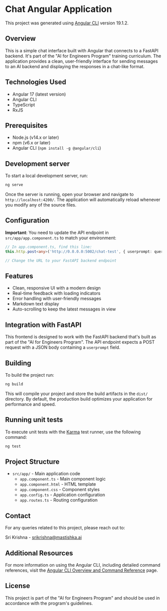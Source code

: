 # Chat Angular Application

This project was generated using [Angular CLI](https://github.com/angular/angular-cli) version 19.1.2.

## Overview

This is a simple chat interface built with Angular that connects to a FastAPI backend. It's part of the "AI for Engineers Program" training curriculum. The application provides a clean, user-friendly interface for sending messages to an AI backend and displaying the responses in a chat-like format.

## Technologies Used

- Angular 17 (latest version)
- Angular CLI
- TypeScript
- RxJS

## Prerequisites

- Node.js (v14.x or later)
- npm (v6.x or later)
- Angular CLI (`npm install -g @angular/cli`)

## Development server

To start a local development server, run:

```bash
ng serve
```

Once the server is running, open your browser and navigate to `http://localhost:4200/`. The application will automatically reload whenever you modify any of the source files.

## Configuration

**Important**: You need to update the API endpoint in `src/app/app.component.ts` to match your environment:

```typescript
// In app.component.ts, find this line:
this.http.post<any>('http://0.0.0.0:5002/chat-test', { userprompt: query })

// Change the URL to your FastAPI backend endpoint
```

## Features

- Clean, responsive UI with a modern design
- Real-time feedback with loading indicators
- Error handling with user-friendly messages
- Markdown text display
- Auto-scrolling to keep the latest messages in view

## Integration with FastAPI

This frontend is designed to work with the FastAPI backend that's built as part of the "AI for Engineers Program". The API endpoint expects a POST request with a JSON body containing a `userprompt` field.

## Building

To build the project run:

```bash
ng build
```

This will compile your project and store the build artifacts in the `dist/` directory. By default, the production build optimizes your application for performance and speed.

## Running unit tests

To execute unit tests with the [Karma](https://karma-runner.github.io) test runner, use the following command:

```bash
ng test
```

## Project Structure

- `src/app/` - Main application code
  - `app.component.ts` - Main component logic
  - `app.component.html` - HTML template
  - `app.component.css` - Component styles
  - `app.config.ts` - Application configuration
  - `app.routes.ts` - Routing configuration

## Contact

For any queries related to this project, please reach out to:

Sri Krishna - srikrishna@mastishka.ai

## Additional Resources

For more information on using the Angular CLI, including detailed command references, visit the [Angular CLI Overview and Command Reference](https://angular.dev/tools/cli) page.

## License

This project is part of the "AI for Engineers Program" and should be used in accordance with the program's guidelines.
